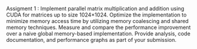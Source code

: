 Assigment 1 : Implement parallel matrix multiplication and addition using CUDA for matrices up to size 1024×1024.
Optimize the implementation to minimize memory access time by utilizing memory coalescing and shared memory techniques.
Measure and compare the performance improvement over a naive global memory-based implementation.
Provide analysis, code documentation, and performance graphs as part of your submission.

